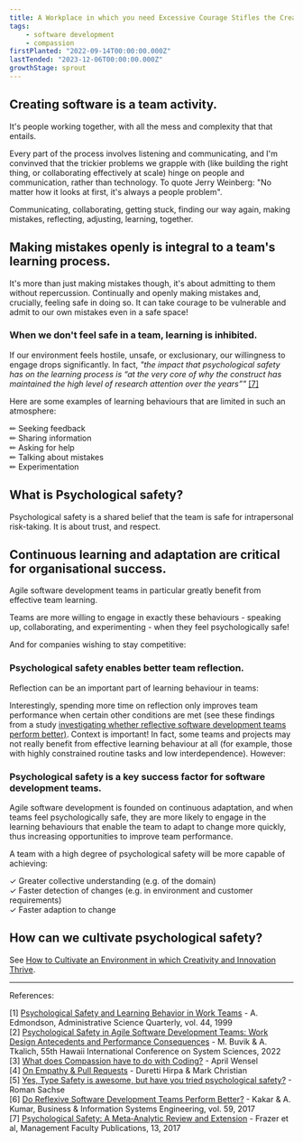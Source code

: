 ```yaml
---
title: A Workplace in which you need Excessive Courage Stifles the Creative Spirit
tags: 
    - software development
    - compassion
firstPlanted: "2022-09-14T00:00:00.000Z"
lastTended: "2023-12-06T00:00:00.000Z"
growthStage: sprout
---
```


## Creating software is a team activity.

It's people working together, with all the mess and complexity that that entails.  

<note-quote
    quote="Software may be built on machines, but it's built by, with, and for human beings."
    sourceLink="#What-does-Compassion-have-to-do-with-Coding?"
    sourceText="[3]">
</note-quote>

Every part of the process involves listening and communicating, and I'm convinved that the trickier problems we grapple with (like building the right thing, or collaborating effectively at scale) hinge on people and communication, rather than technology. To quote Jerry Weinberg: "No matter how it looks at first, it's always a people problem". 

Communicating, collaborating, getting stuck, finding our way again, making mistakes, reflecting, adjusting, learning, together. 

## Making mistakes openly is integral to a team's learning process. 

It's more than just making mistakes though, it's about admitting to them without repercussion. Continually and openly making mistakes and, crucially, feeling safe in doing so. It can take courage to be vulnerable and admit to our own mistakes even in a safe space! 

 <note-quote
    quote="[...] people tend to act in ways that inhibit learning when they face the potential for threat or embarrassment
    [...] those in a position to initiate learning behavior may believe they are placing themselves at risk; for example, by admitting an error or asking for help, an individual may appear incompetent and thus suffer a blow to his or her image. In addition, such individuals may incur more tangible costs if their actions create unfavorable impressions on people who influence decisions about promotions, raises, or project assignments. "
    sourceLink="#Psychological-Safety-and-Learning-Behavior-in-Work-Teams"
    sourceText="[1]">
</note-quote>

### When we don't feel safe in a team, learning is inhibited.

If our environment feels hostile, unsafe, or exclusionary, our willingness to engage drops significantly. In fact, *"the impact that psychological safety has on the learning process is “at the very core of why the construct has maintained the high level of research attention over the years”"* <a href="#Psychological-safety-a-meta-analytic-review-and-extension">[7]</a>

Here are some examples of learning behaviours that are limited in such an atmosphere:

&#9999; Seeking feedback  
&#9999; Sharing information  
&#9999; Asking for help  
&#9999; Talking about mistakes  
&#9999; Experimentation

<note-quote 
    quote="[...] psychological safety creates the environmental conditions for team learning to occur, allowing team members to overcome the anxiety and fear of failure that is often necessary for learning and thus enabling the team to focus on improvement rather than being concerned about how others will react to their actions"
    sourceLink="#Psychological-Safety-in-Agile-Software-Development-Teams"
    sourceText="[2]">
</note-quote>

## What is Psychological safety?

Psychological safety is a shared belief that the team is safe for intrapersonal risk-taking. It is about trust, and respect.

<note-quote
    quote="Psychological safety describes the belief that team members  will  respond  positively  when  one  exposes one’s thoughts, such  as by  asking questions,  seeking feedback, reporting a mistake, or proposing new ideas. It enables team members to bring forth concerns and issues  that  in  turn  provide  the  team  with  valuable information. It facilitates a climate of productive discussion, allowing team members to relax their guard and engage openly in behaviors underlying learning and improvement, which  creates opportunities  to enhance team performance. "
    sourceLink="#Psychological-Safety-in-Agile-Software-Development-Teams"
    sourceText="[2]">
</note-quote>

<note-quote
    quote="The term is meant to suggest neither a careless sense of permissiveness, nor an unrelentingly positive affect but, rather, a sense of confidence that the team will not embarrass, reject, or punish someone for speaking up. This confidence stems from mutual respect and trust among team members. "
    sourceLink="#Psychological-Safety-and-Learning-Behavior-in-Work-Teams"
    sourceText="[1]">
</note-quote>

<note-quote
    quote="Team psychological safety is not the same as group cohesiveness, as research has shown that cohesiveness can reduce willingness to disagree and challenge others' views, such as in the phenomenon of groupthink. "
    sourceLink="#Psychological-Safety-and-Learning-Behavior-in-Work-Teams"
    sourceText="[1]">
</note-quote>

<note-quote
    quote="Psychological Safety is not about being nice. It is not about holding back to comfort your teammates [...] It is quite the opposite; it is about creating an atmosphere in which candor and openness is the default and not the exception."
    sourceLink="#Yes-Type-Safety-is-awesome-but-have-you-tried-psychological-safety?"
    sourceText="[5]">
</note-quote>

## Continuous learning and adaptation are critical for organisational success.

Agile software development teams in particular greatly benefit from effective team learning.

<note-quote
    quote="Today’s dynamic and hypercompetitive environments have rendered continuous improvements through learning, change, and innovation imperative to organizational success. These processes develop across multiple levels of the organization as individuals and groups engage in behaviors such as speaking up, collaborating, and experimenting"
    sourceLink="#Psychological-safety-a-meta-analytic-review-and-extension"
    sourceText="[7]">
</note-quote>

Teams are more willing to engage in exactly these behaviours - speaking up, collaborating, and experimenting - when they feel psychologically safe! 

<note-quote
    quote="[...] the need for learning in work teams is likely to become increasingly critical as organizational change and complexity intensify. Fast-paced work environments require learning behavior to make sense of what is happening as well as to take action. With the promise of more uncertainty, more change, and less job security in future organizations, teams are in a position to provide an important source of psychological safety for individuals at work. The need to ask questions, seek help, and tolerate mistakes in the face of uncertainty-while team members and other colleagues watch-is probably more prevalent in companies today"
    sourceLink="#Psychological-Safety-and-Learning-Behavior-in-Work-Teams"
    sourceText="[1]">
</note-quote>

And for companies wishing to stay competitive: 

<note-quote
    quote="one of the most relevant findings of [Fazer et al's] study is the strong relationship that psychological safety demonstrated with information sharing and learning behavior. [...] fostering perceptions of psychological safety appears to be an important consideration for organizations attempting to maintain competitiveness."
    sourceLink="#Psychological-safety-a-meta-analytic-review-and-extension"
    sourceText="[7]">
</note-quote>

### Psychological safety enables better team reflection.

Reflection can be an important part of learning behaviour in teams:

<note-quote
    quote="When teams engage in reflection, they develop a better sense of what is done, why, and how, and can adjust their behaviors and actions accordingly. However, the process of openly reflecting on and adjusting the teams’ strategies and processes might be perceived as risky, potentially evoking uncertainty and anxiety in team  members. [...] psychological safety can create good conditions for reflection in the team because it removes barriers to learning,  risk-taking, and  openness  during interactions. "
    sourceLink="#Psychological-Safety-in-Agile-Software-Development-Teams"
    sourceText="[2]">
</note-quote>

Interestingly, spending more time on reflection only improves team performance when certain other conditions are met (see these findings from a study <a href="#Do-reflexive-software-development-teams-perform-better">investigating whether reflective software development teams perform better)</a>. Context is important! In fact, some teams and projects may not really benefit from effective learning behaviour at all (for example, those with highly constrained routine tasks and low interdependence). However:

<note-quote 
    quote="a team with few inherent task constraints and uncertain criteria for success, such as a cross-functional product development team designing a new product [have] ample opportunity for the team's output to benefit from new information and feedback."
    sourceLink="#Psychological-Safety-and-Learning-Behavior-in-Work-Teams"
    sourceText="[1]">
</note-quote>

### Psychological safety is a key success factor for software development teams.

Agile software development is founded on continuous adaptation, and when teams feel psychologically safe, they are more likely to engage in the learning behaviours that enable the team to adapt to change more quickly, thus increasing opportunities to improve team performance.

<note-quote
    quote="Agile software development is founded on continuous adaptation, which relies on iterative processes with  frequent testing, feedback, and adjustment. To be successful in an agile environment and able to handle uncertainty and deal with changes, teams must engage in close collaborative relationships with frequent and open communication  among team members. Open and honest communication is necessary to keep team members in sync, both with the iterative cycle of product development and with the work and progress of other team members"
    sourceLink="#Psychological-Safety-in-Agile-Software-Development-Teams"
    sourceText="[2]">
</note-quote>

A team with a high degree of psychological safety will be more capable of achieving:

&#10003; Greater collective understanding (e.g. of the domain)  
&#10003; Faster detection of changes (e.g. in environment and customer requirements)  
&#10003; Faster adaption to change



## How can we cultivate psychological safety?

See [How to Cultivate an Environment in which Creativity and Innovation Thrive](how-to-cultivate-an-environment-in-which-creativity-and-innovation-thrive).

--- 
References: 

<span 
 id="Psychological-Safety-and-Learning-Behavior-in-Work-Teams"> 
 [1] [Psychological Safety and Learning Behavior in Work Teams](http://www.jstor.org/stable/2666999?origin=JSTOR-pdf) - A. Edmondson, Administrative Science Quarterly, vol. 44, 1999
</span><br/>
<span 
 id="Psychological-Safety-in-Agile-Software-Development-Teams">
 [2] [Psychological Safety in Agile Software Development Teams: Work Design Antecedents and Performance Consequences](https://www.researchgate.net/publication/354983229_Psychological_Safety_in_Agile_Software_Development_Teams_Work_Design_Antecedents_and_Performance_Consequences)  - M. Buvik & A. Tkalich, 55th Hawaii International Conference on System Sciences, 2022 
</span><br/>
<span
  id="What-does-Compassion-have-to-do-with-Coding?">
  [3] [What does Compassion have to do with Coding?](https://compassionatecoding.com/blog/2016/8/15/what-does-compassion-have-to-do-with-coding) - April Wensel
</span><br/>
<span 
  id="On-Empathy-and-Pull-Requests">
  [4] [On Empathy & Pull Requests](https://slack.engineering/on-empathy-pull-requests-979e4257d158) - Duretti Hirpa & Mark Christian
</span><br/>
<span
  id="Yes-Type-Safety-is-awesome-but-have-you-tried-psychological-safety?">
  [5]  [Yes, Type Safety is awesome, but have you tried psychological safety?](https://dev.to/rommsen/yes-type-safety-is-awesome-but-have-you-tried-psychological-safety-4pjh) - Roman Sachse
</span><br/>
<span
  id="Do-reflexive-software-development-teams-perform-better">
  [6] [Do Reflexive Software Development Teams Perform Better?](https://aisel.aisnet.org/bise/vol59/iss5/4/) - Kakar & A. Kumar, Business & Information Systems Engineering, vol. 59, 2017
</span><br/>
<span
  id="Psychological-safety-a-meta-analytic-review-and-extension">
  [7] [Psychological Safety: A Meta‐Analytic Review and Extension](https://digitalcommons.odu.edu/management_fac_pubs/13) - Frazer et al, Management Faculty Publications, 13, 2017
</span><br/>